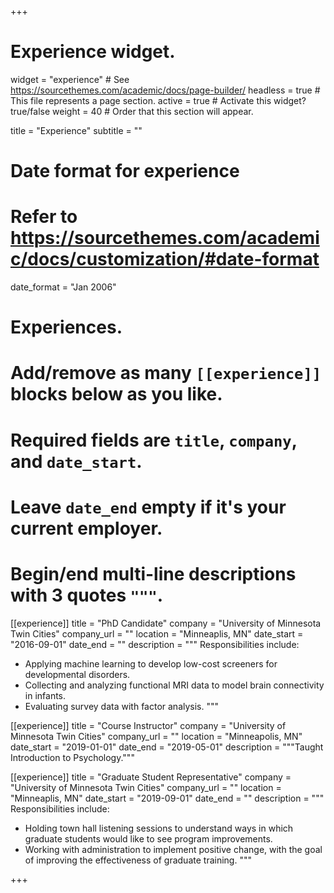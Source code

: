 +++
# Experience widget.
widget = "experience"  # See https://sourcethemes.com/academic/docs/page-builder/
headless = true  # This file represents a page section.
active = true  # Activate this widget? true/false
weight = 40  # Order that this section will appear.

title = "Experience"
subtitle = ""

# Date format for experience
#   Refer to https://sourcethemes.com/academic/docs/customization/#date-format
date_format = "Jan 2006"

# Experiences.
#   Add/remove as many `[[experience]]` blocks below as you like.
#   Required fields are `title`, `company`, and `date_start`.
#   Leave `date_end` empty if it's your current employer.
#   Begin/end multi-line descriptions with 3 quotes `"""`.
[[experience]]
  title = "PhD Candidate"
  company = "University of Minnesota Twin Cities"
  company_url = ""
  location = "Minneaplis, MN"
  date_start = "2016-09-01"
  date_end = ""
  description = """
  Responsibilities include:
  
  * Applying machine learning to develop low-cost screeners for developmental disorders.
  * Collecting and analyzing functional MRI data to model brain connectivity in infants.
  * Evaluating survey data with factor analysis. 
  """

[[experience]]
  title = "Course Instructor"
  company = "University of Minnesota Twin Cities"
  company_url = ""
  location = "Minneapolis, MN"
  date_start = "2019-01-01"
  date_end = "2019-05-01"
  description = """Taught Introduction to Psychology."""

[[experience]]
  title = "Graduate Student Representative"
  company = "University of Minnesota Twin Cities"
  company_url = ""
  location = "Minneaplis, MN"
  date_start = "2019-09-01"
  date_end = ""
  description = """
  Responsibilities include:
  
  * Holding town hall listening sessions to understand ways in which graduate students would like to see program improvements.  
  * Working with administration to implement positive change, with the goal of improving the effectiveness of graduate training. 
  """
  
+++
